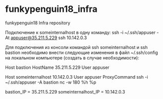 # funkypenguin18_infra
funkypenguin18 Infra repository


Подключение к someinternalhost в одну команду:  ssh -i ~/.ssh/appuser -At appuser@35.211.5.229 ssh 10.142.0.3

Для подключения из консоли командой ssh someinternalhost и ssh bastion
необходимо внести следующие изменения в файл ~/.ssh/config 
на локальном компьютере (создать в случае необходимости):

Host bastion
    HostName 35.211.5.229
    User appuser

Host someinternalhost 10.142.0.3
    User appuser
    ProxyCommand ssh -i ~/.ssh/appuser -A bastion nc -w 180 %h %p

bastion_IP = 35.211.5.229
someinternalhost_IP = 10.142.0.3
